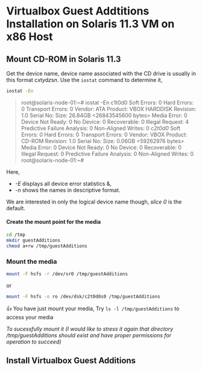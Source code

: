 # Virtualbox Guest Addtitions Installation on Solaris 11.3 VM on x86 Host

## Mount CD-ROM in Solaris 11.3
Get the device name,  device name associated with the CD drive is usually in this format c*x*t*y*d*z*s*n*. Use the `iostat` command to determine it,

```sh
iostat -En
```
> root@solaris-node-01:~# iostat -En
> c1t0d0           Soft Errors: 0 Hard Errors: 0 Transport Errors: 0
> Vendor: ATA      Product: VBOX HARDDISK    Revision: 1.0  Serial No:
> Size: 26.84GB <26843545600 bytes>
> Media Error: 0 Device Not Ready: 0 No Device: 0 Recoverable: 0
> Illegal Request: 4 Predictive Failure Analysis: 0 Non-Aligned Writes: 0
> *c2t0d0*           Soft Errors: 0 Hard Errors: 0 Transport Errors: 0
> Vendor: VBOX     Product: CD-ROM           Revision: 1.0  Serial No:
> Size: 0.06GB <59262976 bytes>
> Media Error: 0 Device Not Ready: 0 No Device: 0 Recoverable: 0
> Illegal Request: 0 Predictive Failure Analysis: 0 Non-Aligned Writes: 0
> root@solaris-node-01:~#

Here, 
 - *-E* displays all device error statistics &,
 - *-n* shows the names in descriptive format.
 
We are interested in only the logical device name though, _slice 0_ is the default.   

#### Create the mount point for the media
```sh
cd /tmp
mkdir guestAdditions
chmod a+rw /tmp/guestAdditions
```

### Mount the media
```sh
mount -F hsfs -r /dev/sr0 /tmp/guestAdditions
```
or
```sh
mount -F hsfs -o ro /dev/dsk/c2t0d0s0 /tmp/guestAdditions
```

:+1: You have just mount your media, Try `ls -l /tmp/guestAdditions` to access your media

_To sucessfully mount it (I would like to stress it again that directory /tmp/guestAdditions should exist and have proper permissions for operation to succeed)_

## Install Virtualbox Guest Additions
